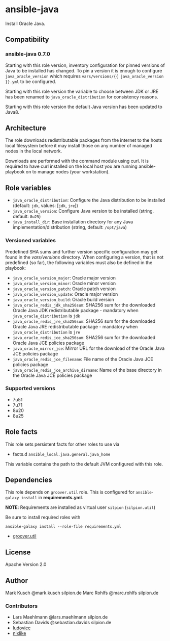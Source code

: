 # ansible-java

Install Oracle Java.

## Compatibility

### ansible-java 0.7.0

Starting with this role version, inventory configuration for pinned
versions of Java to be installed has changed.
To pin a version it is enough to configure ``java_oracle_version``
which requires ``vars/versions/{{ java_oracle_version }}.yml`` to be
configured.

Starting with this role version the variable to choose between JDK or
JRE has been renamed to ``java_oracle_distribution`` for consistency
reasons.

Starting with this role version the default Java version has been
updated to Java8.

## Architecture

The role downloads redistributable packages from the internet
to the hosts local filesystem before it may install those on
any number of managed nodes in the local network.

Downloads are performed with the command module using curl.
It is required to have curl installed on the local host you
are running ansible-playbook on to manage nodes (your workstation).

## Role variables

* ``java_oracle_distribution``: Configure the Java distribution to be installed (default: ``jdk``, values: [``jdk``, ``jre``])
* ``java_oracle_version``: Configure Java version to be installed (string, default: ``8u25``)
* ``java_install_dir``: Base installation directory for any Java implementation/distribution (string, default: ``/opt/java``)

### Versioned variables

Predefined SHA sums and further version specific configuration may get found in
the *vars/versions* directory. When configuring a version, that is not predefined
(so far), the following variables must also be defined in the playbook:

* ``java_oracle_version_major``: Oracle major version
* ``java_oracle_version_minor``: Oracle minor version
* ``java_oracle_version_patch``: Oracle patch version
* ``java_oracle_version_update``: Oracle major version
* ``java_oracle_version_build``: Oracle build version
* ``java_oracle_redis_jdk_sha256sum``: SHA256 sum for the downloaded Oracle Java JDK redistributable package - mandatory when ``java_oracle_distribution`` is ``jdk``
* ``java_oracle_redis_jre_sha256sum``: SHA256 sum for the downloaded Oracle Java JRE redistributable package - mandatory when ``java_oracle_distribution`` is ``jre``
* ``java_oracle_redis_jce_sha256sum``: SHA256 sum for the downloaded Oracle Java JCE policies package
* ``java_oracle_mirror_jce``: Mirror URL for the download of the Oracle Java JCE policies package
* ``java_oracle_redis_jce_filename``:  File name of the Oracle Java JCE policies package
* ``java_oracle_redis_jce_archive_dirname``: Name of the base directory in the Oracle Java JCE policies package

### Supported versions

* 7u51
* 7u71
* 8u20
* 8u25

## Role facts

This role sets persistent facts for other roles to use via

* facts.d ``ansible_local.java.general.java_home``

This variable contains the path to the default JVM configured with this role.

## Dependencies

This role depends on ``groover.util`` role. This is configured
for ``ansible-galaxy install`` in **requirements.yml**.

**NOTE**: Requirements are installed as virtual user ``silpion``
(``silpion.util``)

Be sure to install required roles with

    ansible-galaxy install --role-file requirements.yml

* [groover.util](https://github.com/silpion/ansible-util)

## License

Apache Version 2.0

## Author

Mark Kusch @mark.kusch silpion.de
Marc Rohlfs @marc.rohlfs silpion.de

### Contributors

* Lars Maehlmann @lars.maehlmann silpion.de
* Sebastian Davids @sebastian.davids silpion.de
* [ludovicc](https://github.com/ludovicc)
* [nixlike](https://github.com/nixlike)


<!-- vim: set ts=4 sw=4 et nofen: -->
